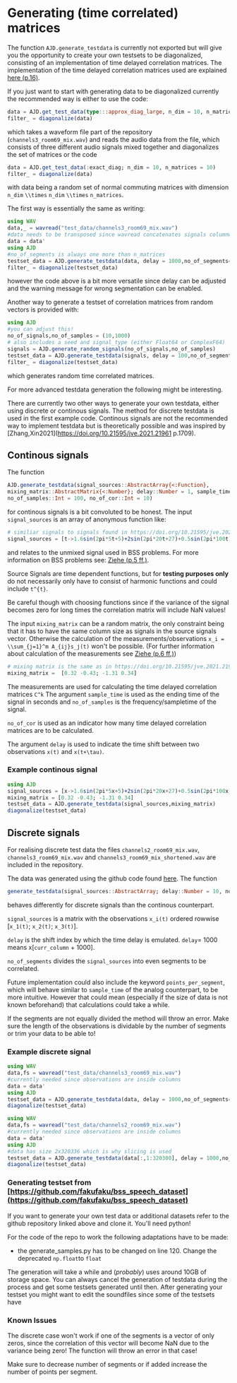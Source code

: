 # Generating (time correlated) matrices
The function `AJD.generate_testdata` is currently not exported but will give you the opportunity to create your own testsets to be diagonalized, consisting of an implementation of time delayed correlation matrices. The implementation of the time delayed correlation matrices used are explained [here (p.16)](https://publishup.uni-potsdam.de/opus4-ubp/frontdoor/deliver/index/docId/501/file/ziehe.pdf).

If you just want to start with generating data to be diagonalized currently the recommended way is either to use the code:
```julia
data = AJD.get_test_data(type:::approx_diag_large, n_dim = 10, n_matrices = 10)
filter_ = diagonalize(data)
```
which takes a waveform file part of the repository (`channels3_room69_mix.wav`) and reads the audio data from the file, which consists of three different audio signals mixed together and diagonalizes the set of matrices or the code

```julia
data = AJD.get_test_data(:exact_diag; n_dim = 10, n_matrices = 10)
filter_ = diagonalize(data)
```

with data being a random set of normal commuting matrices with dimension `n_dim` ``\\times`` `n_dim` ``\\times`` `n_matrices`.

The first way is essentially the same as writing:

```julia
using WAV
data,_ = wavread("test_data/channels3_room69_mix.wav")
#data needs to be transposed since wavread concatenates signals columnwise
data = data' 
using AJD
#no_of_segments is always one more than n_matrices
testset_data = AJD.generate_testdata(data, delay = 1000,no_of_segments=11,show_warning = false)
filter_ = diagonalize(testset_data)
```
however the code above is a bit more versatile since delay can be adjusted and the warning message for wrong segmentation can be enabled.

Another way to generate a testset of correlation matrices from random vectors is provided with:

```julia
using AJD
#you can adjust this!
no_of_signals,no_of_samples = (10,1000)
# also includes a seed and signal_type (either Float64 or ComplexF64)
signals = AJD.generate_random_signals(no_of_signals,no_of_samples)
testset_data = AJD.generate_testdata(signals, delay = 100,no_of_segments=11,show_warning = false)
filter_ = diagonalize(testset_data)
```
which generates random time correlated matrices.

For more advanced testdata generation the following might be interesting.

There are currently two other ways to generate your own testdata, either using discrete or continous signals. The method for discrete testdata is used in the first example code. Continous signals are not the recommended way to implement testdata but is theoretically possible and was inspired by [Zhang,Xin2021](https://doi.org/10.21595/jve.2021.21961 p.1709).

## Continous signals
The function 
```julia 
AJD.generate_testdata(signal_sources::AbstractArray{<:Function}, 
mixing_matrix::AbstractMatrix{<:Number}; delay::Number = 1, sample_time::Number = 10, 
no_of_samples::Int = 100, no_of_cor::Int = 10)
``` 
for continous signals is a bit convoluted to be honest. The input `signal_sources` is an array of anonymous function like:
```julia
# similiar signals to signals found in https://doi.org/10.21595/jve.2021.21961 p.1709
signal_sources = [t->1.6sin(2pi*5t+5)+2sin(2pi*20t+27)+0.5sin(2pi*100t)+1 , t->1.2(2pi*11t)+sin(2pi*2t)+0.7sin(2pi*111t+10)]
```
and relates to the unmixed signal used in BSS problems. For more information on BSS problems see: [Ziehe (p.5 ff.)](https://publishup.uni-potsdam.de/opus4-ubp/frontdoor/deliver/index/docId/501/file/ziehe.pdf).

Source Signals are time dependent functions, but for **testing purposes only** do not necessarily only have to consist of harmonic functions and could include ``t^{t}``. 

Be careful though with choosing functions since if the variance of the signal becomes zero for long times the correlation matrix will include NaN values!

The input `mixing_matrix` can be a random matrix, the only constraint being that it has to have the same column size as signals in the source signals vector. Otherwise the calculation of the measurements/observations ``x_i = \\sum_{j=1}^m A_{ij}s_j(t)`` won't be possible. (For further information about calculation of the measurements see [Ziehe (p.6 ff.)](https://publishup.uni-potsdam.de/opus4-ubp/frontdoor/deliver/index/docId/501/file/ziehe.pdf))
```julia 
# mixing matrix is the same as in https://doi.org/10.21595/jve.2021.21961 p.1709
mixing_matrix =  [0.32 -0.43; -1.31 0.34]
```
The measurements are used for calculating the time delayed correlation matrices ``C^k``
The argument `sample_time` is used as the ending time of the signal in seconds and `no_of_samples` is the frequency/sampletime of the signal.

`no_of_cor` is used as an indicator how many time delayed correlation matrices are to be calculated.

The argument `delay` is used to indicate the time shift between two observations ``x(t)`` and ``x(t+\tau)``.

### Example continous signal

```julia 
using AJD
signal_sources = [x->1.6sin(2pi*5x+5)+2sin(2pi*20x+27)+0.5sin(2pi*100x)+1,x->1.2(2pi*11x)+sin(2pi*2x)+0.7sin(2pi*111x+10)]
mixing_matrix = [0.32 -0.43; -1.31 0.34]
testset_data = AJD.generate_testdata(signal_sources,mixing_matrix)
diagonalize(testset_data)
```
## Discrete signals
For realising discrete test data the files `channels2_room69_mix.wav`, `channels3_room69_mix.wav` and  `channels3_room69_mix_shortened.wav` are included in the repository. 

The data was generated using the github code found [here](https://github.com/fakufaku/bss_speech_dataset).
The function 
```julia
generate_testdata(signal_sources::AbstractArray; delay::Number = 10, no_of_segments::Int = 10)
``` 
behaves differently for discrete signals than the continous counterpart.

`signal_sources` is a matrix with the observations ``x_i(t)`` ordered rowwise [``x_1(t)``; ``x_2(t)``; ``x_3(t)``].

`delay` is the shift index by which the time delay is emulated. `delay`= 1000 means x[`curr_column` + 1000].

`no_of_segments` divides the `signal_sources` into even segments to be correlated. 

Future implementation could also include the keyword `points_per_segment`, which will behave similar to `sample_time` of the analog counterpart, to be more intuitive. However that could mean (especially if the size of data is not known beforehand) that calculations could take a while.

If the segments are not equally divided the method will throw an error. Make sure the length of the observations is dividable by the number of segments or trim your data to be able to!

### Example discrete signal

```julia 
using WAV
data,fs = wavread("test_data/channels3_room69_mix.wav")
#currently needed since observations are inside columns
data = data' 
using AJD
testset_data = AJD.generate_testdata(data, delay = 1000,no_of_segments=6)
diagonalize(testset_data)

using WAV
data,fs = wavread("test_data/channels2_room69_mix.wav")
#currently needed since observations are inside columns
data = data' 
using AJD
#data has size 2x320336 which is why slicing is used
testset_data = AJD.generate_testdata(data[:,1:320300], delay = 1000,no_of_segments=100)
diagonalize(testset_data)
```

### Generating testset from [https://github.com/fakufaku/bss_speech_dataset](https://github.com/fakufaku/bss_speech_dataset)
If you want to generate your own test data or additional datasets refer to the github repository linked above and clone it. You'll need python!

For the code of the repo to work the following adaptations have to be made:
- the generate_samples.py has to be changed on line 120. Change the deprecated `np.float`to `float`

The generation will take a while and (*probably*) uses around 10GB of storage space. You can always cancel the generation of testdata during the process and get some testsets generated until then. After generating your testset you might want to edit the soundfiles since some of the testsets have 

### Known Issues

The discrete case won't work if one of the segments is a vector of only zeros, since the correlation of this vector will become NaN due to the variance being zero! The function will throw an error in that case!

Make sure to decrease number of segments or if added increase the number of points per segment.
